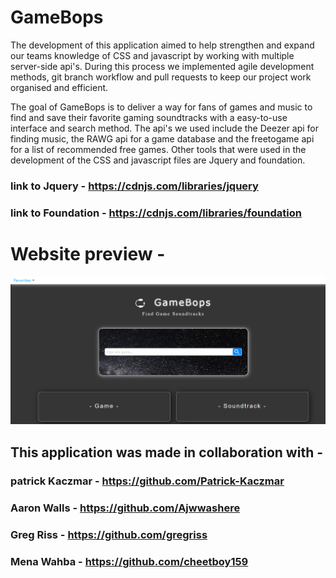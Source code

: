 # GameBops

The development of this application aimed to help strengthen and expand our teams knowledge of CSS and javascript by working with multiple server-side api's. During this process we implemented agile development methods, git branch workflow and pull requests to keep our project work organised and efficient.

The goal of GameBops is to deliver a way for fans of games and music to find and save their favorite gaming soundtracks with a easy-to-use interface and search method. The api's we used include the Deezer api for finding music, the RAWG api for a game database and the freetogame api for a list of recommended free games. Other tools that were used in the development of the CSS and javascript files are Jquery and foundation.

### link to Jquery - https://cdnjs.com/libraries/jquery
### link to Foundation - https://cdnjs.com/libraries/foundation

# Website preview -
![website-preview](assets/images/GameBops.png)

## This application was made in collaboration with -
### patrick Kaczmar - https://github.com/Patrick-Kaczmar
### Aaron Walls - https://github.com/Ajwwashere
### Greg Riss - https://github.com/gregriss
### Mena Wahba - https://github.com/cheetboy159
